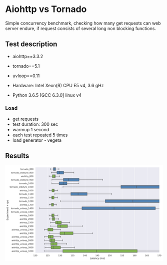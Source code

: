 # Aiohttp vs Tornado

Simple concurrency benchmark, checking how many get requests can web server endure, if request consists of several long non blocking functions.

## Test description

- aiohttp==3.3.2
- tornado==5.1
- uvloop==0.11

- Hardware: Intel Xeon(R) CPU E5 v4, 3.6 gHz
- Python 3.6.5 [GCC 6.3.0] linux v4

### Load 
- get requests 
- test duration: 300 sec
- warmup 1 second
- each test repeated 5 times
- load generator - vegeta


## Results

![Alt text](pics/latency-vs-rps.png?raw=true "Results")
